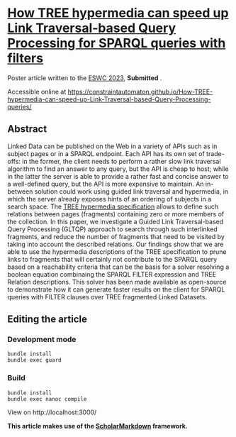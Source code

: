 # [How TREE hypermedia can speed up Link Traversal-based Query Processing for SPARQL queries with filters](https://constraintautomaton.github.io/How-TREE-hypermedia-can-speed-up-Link-Traversal-based-Query-Processing-queries/)

Poster article written to the [ESWC 2023](https://2023.eswc-conferences.org/), **Submitted** .

Accessible online at https://constraintautomaton.github.io/How-TREE-hypermedia-can-speed-up-Link-Traversal-based-Query-Processing-queries/

## Abstract
Linked Data can be published on the Web in a variety of APIs such as in subject pages or in a SPARQL endpoint.
Each API has its own set of trade-offs:
in the former, the client needs to perform a rather slow link traversal algorithm to find an answer to any query, but the 
API is cheap to host; while in the latter the server is able to provide a rather fast and concise answer to a 
well-defined query, but the API is more expensive to maintain. 
An in-between solution could work using guided link traversal and hypermedia, in which the server already exposes hints 
of an ordering of subjects in a search space.
The [TREE hypermedia specification](https://w3id.org/tree/specification) allows to define such relations between pages (fragments) containing zero or more members of the collection.
In this paper, we investigate a Guided Link Traversal-based Query Processing (GLTQP) approach to search through such 
interlinked fragments, and reduce the number of fragments that need to be visited by taking into account the described relations.
Our findings show that we are able to use the hypermedia descriptions of the TREE specification to prune links to 
fragments that will certainly not contribute to the SPARQL query based on a reachability criteria that can be
the basis for a solver resolving a boolean equation combinaing the SPARQL FILTER expression and TREE Relation descriptions.
This solver has been made available as open-source to demonstrate how it can generate faster results on the client for 
SPARQL queries with FILTER clauses over TREE fragmented Linked Datasets.

## Editing the article
### Development mode
```
bundle install
bundle exec guard
```

### Build
```
bundle install
bundle exec nanoc compile
```

View on http://localhost:3000/

**This article makes use of the [ScholarMarkdown](https://github.com/rubensworks/ScholarMarkdown/) framework.**
